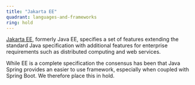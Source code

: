 ```yaml
---
title: "Jakarta EE"
quadrant: languages-and-frameworks
ring: hold
---
```


[Jakarta EE](https://jakarta.ee/), formerly Java EE, specifies a set of features
extending the standard Java specification with additional features for enterprise
requirements such as distributed computing and web services.

While EE is a complete specification the consensus has been that Java Spring
provides an easier to use framework, especially when coupled with Spring Boot.
We therefore place this in hold.
